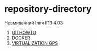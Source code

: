 # repository-directory
Невмиванний Ілля ІПЗ 4.03

1. [GITHOWTO](https://github.com/winxzone/githowto-tutorial)
2. [DOCKER](https://github.com/winxzone/docker)
3. [VIRTUALIZATION GPS ](https://github.com/winxzone/virtualization-gps)
